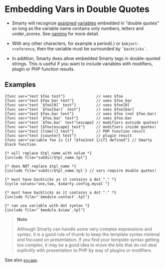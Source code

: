 # Embedding Vars in Double Quotes

- Smarty will recognize [assigned](../../programmers/api-functions/api-assign.md)
  [variables](./language-syntax-variables.md) embedded in "double
  quotes" so long as the variable name contains only numbers, letters
  and under_scores. See [naming](https://www.php.net/language.variables)
  for more detail.

- With any other characters, for example a period(.) or
  `$object->reference`, then the variable must be surrounded by `` `backticks` ``.

- In addition, Smarty does allow embedded Smarty tags in double-quoted
  strings. This is useful if you want to include variables with
  modifiers, plugin or PHP function results.

## Examples

```smarty
{func var="test $foo test"}              // sees $foo
{func var="test $foo_bar test"}          // sees $foo_bar
{func var="test `$foo[0]` test"}         // sees $foo[0]
{func var="test `$foo[bar]` test"}       // sees $foo[bar]
{func var="test $foo.bar test"}          // sees $foo (not $foo.bar)
{func var="test `$foo.bar` test"}        // sees $foo.bar
{func var="test `$foo.bar` test"|escape} // modifiers outside quotes!
{func var="test {$foo|escape} test"}     // modifiers inside quotes!
{func var="test {time()} test"}          // PHP function result
{func var="test {counter} test"}         // plugin result
{func var="variable foo is {if !$foo}not {/if} defined"} // Smarty block function

{* will replace $tpl_name with value *}
{include file="subdir/$tpl_name.tpl"}

{* does NOT replace $tpl_name *}
{include file='subdir/$tpl_name.tpl'} // vars require double quotes!

{* must have backticks as it contains a dot "." *}
{cycle values="one,two,`$smarty.config.myval`"}

{* must have backticks as it contains a dot "." *}
{include file="`$module.contact`.tpl"}

{* can use variable with dot syntax *}
{include file="`$module.$view`.tpl"}
```

> **Note**
>
> Although Smarty can handle some very complex expressions and syntax,
> it is a good rule of thumb to keep the template syntax minimal and
> focused on presentation. If you find your template syntax getting too
> complex, it may be a good idea to move the bits that do not deal
> explicitly with presentation to PHP by way of plugins or modifiers.

See also [`escape`](../language-modifiers/language-modifier-escape.md).
